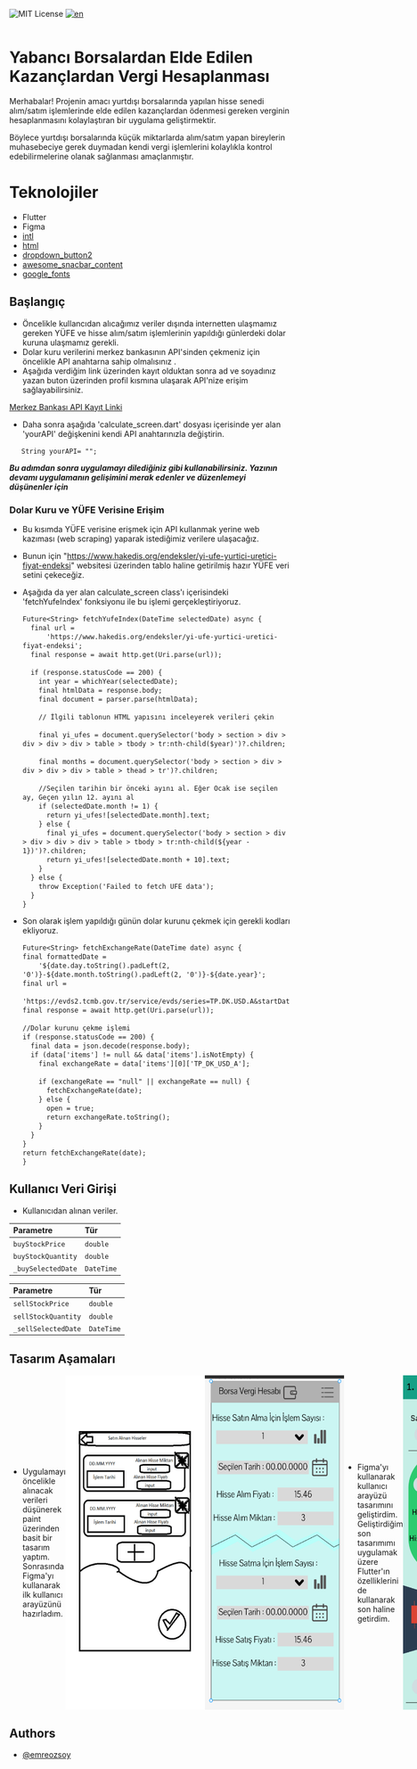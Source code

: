 <div style="display:flex; justify-content: space-between; align-items: center;">

![MIT License](https://img.shields.io/badge/License-MIT-green.svg) [![en](https://img.shields.io/badge/lang-en-blue.svg)](https://github.com/emreozsoy/flutter-foreign-stock-tax-calculator/blob/main/README.md)

</div>

# Yabancı Borsalardan Elde Edilen Kazançlardan Vergi Hesaplanması

Merhabalar! Projenin amacı yurtdışı borsalarında yapılan hisse senedi alım/satım işlemlerinde elde edilen kazançlardan ödenmesi gereken verginin hesaplanmasını kolaylaştıran bir uygulama geliştirmektir. 

Böylece yurtdışı borsalarında küçük miktarlarda alım/satım yapan bireylerin muhasebeciye gerek duymadan kendi vergi işlemlerini kolaylıkla kontrol edebilirmelerine olanak sağlanması amaçlanmıştır.

# Teknolojiler

- Flutter
- Figma
- [intl](https://pub.dev/packages/intl)
- [html](https://pub.dev/packages/html/install)
- [dropdown_button2](https://pub.dev/packages/dropdown_button2)
- [awesome_snacbar_content](https://pub.dev/packages/awesome_snackbar_content)
- [google_fonts](https://pub.dev/packages/google_fonts)

## Başlangıç
- Öncelikle kullancıdan alıcağımız veriler dışında internetten ulaşmamız gereken YÜFE ve hisse alım/satım işlemlerinin yapıldığı günlerdeki dolar kuruna ulaşmamız gerekli.
- Dolar kuru verilerini merkez bankasının API'sinden çekmeniz için öncelikle API anahtarna sahip olmalısınız . 
- Aşağıda verdiğim link üzerinden kayıt olduktan sonra ad ve soyadınız yazan buton üzerinden profil kısmına ulaşarak API'nize erişim sağlayabilirsiniz. 

[Merkez Bankası API Kayıt Linki](https://evds2.tcmb.gov.tr/index.php?/evds/login) 

- Daha sonra aşağıda 'calculate_screen.dart' dosyası içerisinde yer alan 'yourAPI' değişkenini kendi API anahtarınızla değiştirin. 

```
   String yourAPI= "";
```

 ***Bu adımdan sonra uygulamayı dilediğiniz gibi kullanabilirsiniz. Yazının devamı uygulamanın gelişimini merak edenler ve düzenlemeyi düşünenler için***

### Dolar Kuru ve YÜFE Verisine Erişim

- Bu kısımda YÜFE verisine erişmek için API kullanmak yerine web kazıması (web scraping) yaparak istediğimiz verilere ulaşacağız.
- Bunun için "https://www.hakedis.org/endeksler/yi-ufe-yurtici-uretici-fiyat-endeksi" websitesi üzerinden tablo haline getirilmiş hazır YÜFE veri setini çekeceğiz.
- Aşağıda da yer alan calculate_screen class'ı içerisindeki 'fetchYufeIndex' fonksiyonu ile bu işlemi gerçekleştiriyoruz.
  
  ```
  Future<String> fetchYufeIndex(DateTime selectedDate) async {
    final url =
        'https://www.hakedis.org/endeksler/yi-ufe-yurtici-uretici-fiyat-endeksi';
    final response = await http.get(Uri.parse(url));
  
    if (response.statusCode == 200) {
      int year = whichYear(selectedDate);
      final htmlData = response.body;
      final document = parser.parse(htmlData);

      // İlgili tablonun HTML yapısını inceleyerek verileri çekin

      final yi_ufes = document.querySelector('body > section > div > div > div > div > table > tbody > tr:nth-child($year)')?.children;

      final months = document.querySelector('body > section > div > div > div > div > table > thead > tr')?.children;

      //Seçilen tarihin bir önceki ayını al. Eğer Ocak ise seçilen ay, Geçen yılın 12. ayını al
      if (selectedDate.month != 1) {
        return yi_ufes![selectedDate.month].text;
      } else {
        final yi_ufes = document.querySelector('body > section > div > div > div > div > table > tbody > tr:nth-child(${year - 1})')?.children;
        return yi_ufes![selectedDate.month + 10].text;
      }
    } else {
      throw Exception('Failed to fetch UFE data');
    }
  }
  ```
- Son olarak işlem yapıldığı günün dolar kurunu çekmek için gerekli kodları ekliyoruz.

    ```
  Future<String> fetchExchangeRate(DateTime date) async {
    final formattedDate =
        '${date.day.toString().padLeft(2, '0')}-${date.month.toString().padLeft(2, '0')}-${date.year}';
    final url =
        'https://evds2.tcmb.gov.tr/service/evds/series=TP.DK.USD.A&startDate=$formattedDate&endDate=$formattedDate&type=json&key=${yourAPI}';
    final response = await http.get(Uri.parse(url));

    //Dolar kurunu çekme işlemi
    if (response.statusCode == 200) {
      final data = json.decode(response.body);
      if (data['items'] != null && data['items'].isNotEmpty) {
        final exchangeRate = data['items'][0]['TP_DK_USD_A'];

        if (exchangeRate == "null" || exchangeRate == null) {
          fetchExchangeRate(date);
        } else {
          open = true;
          return exchangeRate.toString();
        }
      }
    }
    return fetchExchangeRate(date);
  }
    ```

##  Kullanıcı Veri Girişi

- Kullanıcıdan alınan veriler.

| Parametre | Tür     |   
| :-------- | :------- | 
| `buyStockPrice`      | `double` |
| `buyStockQuantity`      | `double` |
| `_buySelectedDate`      | `DateTime` |

| Parametre | Tür     |   
| :-------- | :------- | 
| `sellStockPrice`      | `double` |
| `sellStockQuantity`      | `double` |
| `_sellSelectedDate`      | `DateTime` |

## Tasarım Aşamaları
<div style="display:flex; justify-content: space-between; align-items: center;">
  
- Uygulamayı öncelikle alınacak verileri düşünerek paint üzerinden basit bir tasarım yaptım. Sonrasında Figma'yı kullanarak ilk kullanıcı arayüzünü hazırladım.

<img src="https://github.com/emreozsoy/flutter-foreign-stock-tax-calculator/blob/main/Design_number0_tr_page.png" alt="Text" width="250" height="600">
 <img src="https://github.com/emreozsoy/flutter-foreign-stock-tax-calculator/blob/main/Design_number1_tr_page.png" alt="alt text" width="250" height="600">

- Figma'yı kullanarak kullanıcı arayüzü tasarımını geliştirdim. Geliştirdiğim son tasarımımı uygulamak üzere Flutter'ın özelliklerini de kullanarak son haline getirdim.
<img src="https://github.com/emreozsoy/flutter-foreign-stock-tax-calculator/blob/main/Design_number2_tr_page.jpg" alt="alt text" width="250" height="600">
<img src="https://github.com/emreozsoy/flutter-foreign-stock-tax-calculator/blob/main/Design_number3_tr_page.png" alt="alt text" width="250" height="600">
</div>




## Authors

- [@emreozsoy](https://www.github.com/emreozsoy)


